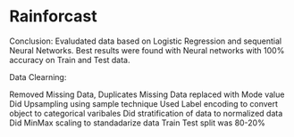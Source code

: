 # Rainforcast

Conclusion:
Evaludated data based on Logistic Regression and sequential Neural Networks. Best results were found with Neural networks with 100% accuracy on Train and Test data.

Data Clearning:

Removed Missing Data, Duplicates
Missing Data replaced with Mode value
Did Upsampling using sample technique
Used Label encoding to convert object to categorical varibales
Did stratification of data to normalized data
Did MinMax scaling to standadarize data
Train Test split was 80-20%


